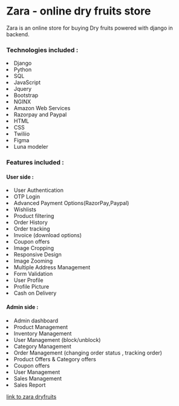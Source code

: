 # Zara - online dry fruits store 

Zara is an online store for buying Dry fruits powered with django in backend.

<h3>Technologies included :</h3>


<li> Django
<li> Python
<li> SQL
<li> JavaScript
<li> Jquery
<li> Bootstrap
<li> NGINX
<li> Amazon Web Services
<li> Razorpay and Paypal
<li> HTML
<li> CSS
<li> Twiliio
<li> Figma
<li> Luna modeler

<h3>Features included :</h3>

<h4>User side :</h4>
<li> User Authentication
<li> OTP Login
<li> Advanced Payment Options(RazorPay,Paypal)
<li> Wishlists
<li> Product filtering
<li> Order History
<li> Order tracking
<li> Invoice (download options)
<li> Coupon offers
<li> Image Cropping
<li> Responsive Design
<li> Image Zooming
<li> Multiple Address Management
<li> Form Validation
<li> User Profile
<li> Profile Picture
<li> Cash on Delivery

<h4>Admin side :</h4>
<li> Admin dashboard
<li> Product Management
<li> Inventory Management
<li> User Management (block/unblock)
<li> Category Management
<li> Order Management (changing order status , tracking order)
<li> Product Offers & Category offers
<li> Coupon offers
<li> User Management
<li> Sales Management
<li> Sales Report

[link to zara dryfruits](zaradryfruits.ga)
